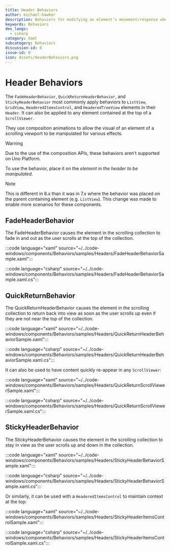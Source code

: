 ```yaml
---
title: Header Behaviors
author: michael-hawker
description: Behaviors for modifying an element's movement/response when scrolling within a ScrollViewer.
keywords: Behaviors
dev_langs:
  - csharp
category: Xaml
subcategory: Behaviors
discussion-id: 0
issue-id: 0
icon: Assets/HeaderBehaviors.png
---
```


# Header Behaviors

The `FadeHeaderBehavior`, `QuickReturnHeaderBehavior`, and `StickyHeaderBehavior` most commonly apply behaviors to `ListView`, `GridView`, `HeaderedItemsControl`, and `HeaderedTreeView` elements in their `Header`. It can also be applied to any element contained at the top of a `ScrollViewer`.

They use composition animations to allow the visual of an element of a scrolling viewport to be manipulated for various effects.

> [!WARNING]
> Due to the use of the composition APIs, these behaviors aren't supported on Uno Platform.

To use the behavior, place it on the _element in the header to be manipulated_.

> [!NOTE]
> This is different in 8.x than it was in 7.x where the behavior was placed on the parent containing element (e.g. `ListView`).
> This change was made to enable more scenarios for these components.

## FadeHeaderBehavior

The FadeHeaderBehavior causes the element in the scrolling collection to fade in and out as the user scrolls at the top of the collection.

:::code language="xaml" source="~/../code-windows/components/Behaviors/samples/Headers/FadeHeaderBehaviorSample.xaml":::

:::code language="csharp" source="~/../code-windows/components/Behaviors/samples/Headers/FadeHeaderBehaviorSample.xaml.cs":::

## QuickReturnBehavior

The QuickReturnHeaderBehavior causes the element in the scrolling collection to return back into view as soon as the user scrolls up even if they are not near the top of the collection.

:::code language="xaml" source="~/../code-windows/components/Behaviors/samples/Headers/QuickReturnHeaderBehaviorSample.xaml":::

:::code language="csharp" source="~/../code-windows/components/Behaviors/samples/Headers/QuickReturnHeaderBehaviorSample.xaml.cs":::

It can also be used to have content quickly re-appear in any `ScrollViewer`:

:::code language="xaml" source="~/../code-windows/components/Behaviors/samples/Headers/QuickReturnScrollViewerSample.xaml":::

:::code language="csharp" source="~/../code-windows/components/Behaviors/samples/Headers/QuickReturnScrollViewerSample.xaml.cs":::

## StickyHeaderBehavior

The StickyHeaderBehavior causes the element in the scrolling collection to stay in view as the user scrolls up and down in the collection.

:::code language="xaml" source="~/../code-windows/components/Behaviors/samples/Headers/StickyHeaderBehaviorSample.xaml":::

:::code language="csharp" source="~/../code-windows/components/Behaviors/samples/Headers/StickyHeaderBehaviorSample.xaml.cs":::

Or similarly, it can be used with a `HeaderedItemsControl` to maintain context at the top:

:::code language="xaml" source="~/../code-windows/components/Behaviors/samples/Headers/StickyHeaderItemsControlSample.xaml":::

:::code language="csharp" source="~/../code-windows/components/Behaviors/samples/Headers/StickyHeaderItemsControlSample.xaml.cs":::


